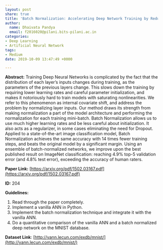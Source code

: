 ```yaml
---
layout: post
share: true
title: 'Batch Normalization: Accelerating Deep Network Training by Reducing Internal Covariate Shift (Paper ID: 204)'
author:
  name: Dhaivata Pandya
  email: f2016020@pilani.bits-pilani.ac.in
categories:
- Deep Learning
- Artificial Neural Network
tags:
- Medium
date: 2019-10-09 13:47:49 +0000

---
```

**Abstract:** Training Deep Neural Networks is complicated by the fact that the distribution of each layer’s inputs changes during training, as the parameters of the previous layers change. This slows down the training by requiring lower learning rates and careful parameter initialization, and makes it notoriously hard to train models with saturating nonlinearities. We refer to this phenomenon as internal covariate shift, and address the problem by normalizing layer inputs. Our method draws its strength from making normalization a part of the model architecture and performing the normalization for each training mini-batch. Batch Normalization allows us to use much higher learning rates and be less careful about initialization. It also acts as a regularizer, in some cases eliminating the need for Dropout. Applied to a state-of-the-art image classification model, Batch Normalization achieves the same accuracy with 14 times fewer training steps, and beats the original model by a significant margin. Using an ensemble of batch-normalized networks, we improve upon the best published result on ImageNet classification: reaching 4.9% top-5 validation error (and 4.8% test error), exceeding the accuracy of human raters.

**Paper Link:** [https://arxiv.org/pdf/1502.03167.pdf](https://arxiv.org/pdf/1502.03167.pdf)

**ID:** 204

**Guidelines:**

1. Read through the paper completely.
2. Implement a vanilla ANN in Python.
3. Implement the batch normalization technique and integrate it with the vanilla ANN.
4. Do a quantitative comparison of the vanilla ANN and a batch normalized deep network on the MNIST database.

**Dataset Link**: [http://yann.lecun.com/exdb/mnist/](http://yann.lecun.com/exdb/mnist/)

